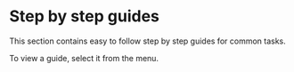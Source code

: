 # Step by step guides

This section contains easy to follow step by step guides for common tasks.

To view a guide, select it from the menu.